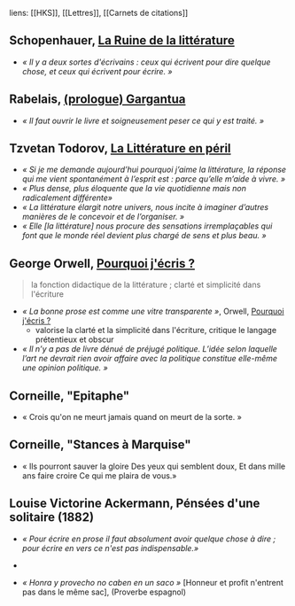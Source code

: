 liens: [[HKS]], [[Lettres]], [[Carnets de citations]]


## Schopenhauer, <u>La Ruine de la littérature</u>
- *« Il y a deux sortes d'écrivains : ceux qui écrivent pour dire quelque chose, et ceux qui écrivent pour écrire. »*

## Rabelais, <u>(prologue) Gargantua</u>
- *« Il faut ouvrir le livre et soigneusement peser ce qui y est traité. »*

## Tzvetan Todorov, <u>La Littérature en péril</u>
- *« Si je me demande aujourd’hui pourquoi j’aime la littérature, la réponse qui me vient spontanément à l’esprit est : parce qu’elle m’aide à vivre. »*
- *« Plus dense, plus éloquente que la vie quotidienne mais non radicalement différente»*
- *« La littérature élargit notre univers, nous incite à imaginer d’autres manières de le concevoir et de l’organiser. »*
- *« Elle \[la littérature] nous procure des sensations irremplaçables qui font que le monde réel devient plus chargé de sens et plus beau. »*
 
## George Orwell, <u>Pourquoi j'écris ?</u>
> la fonction didactique de la littérature ; clarté et simplicité dans l'écriture
- *« La bonne prose est comme une vitre transparente »*, Orwell, <u>Pourquoi j'écris ?</u>
	- valorise la clarté et la simplicité dans l'écriture, critique le langage prétentieux et obscur
- *« Il n’y a pas de livre dénué de préjugé politique. L’idée selon laquelle l’art ne devrait rien avoir affaire avec la politique constitue elle-même une opinion politique. »*

## Corneille, "Epitaphe"
- « Crois qu'on ne meurt jamais quand on meurt de la sorte. »
## Corneille, "Stances à Marquise"
- « Ils pourront sauver la gloire
	Des yeux qui semblent doux,
	Et dans mille ans faire croire
	Ce qui me plaira de vous.»


## Louise Victorine Ackermann, Pénsées d'une solitaire (1882)
- *« Pour écrire en prose il faut absolument avoir quelque chose à dire ; pour écrire en vers ce n'est pas indispensable.»*
- 


- *« Honra y provecho no caben en un saco »* \[Honneur et profit n'entrent pas dans le même sac], (Proverbe espagnol)

